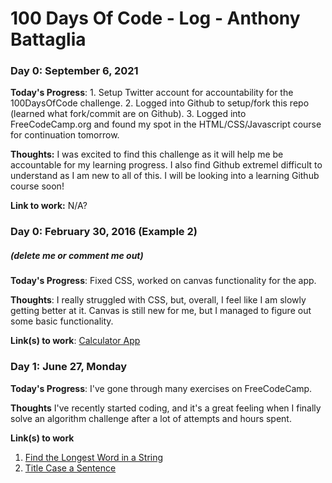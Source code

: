 # 100 Days Of Code - Log - Anthony Battaglia

### Day 0: September 6, 2021

**Today's Progress**: 1. Setup Twitter account for accountability for the 100DaysOfCode challenge. 2. Logged into Github to setup/fork this repo (learned what fork/commit are on Github). 3. Logged into FreeCodeCamp.org and found my spot in the HTML/CSS/Javascript course for continuation tomorrow.

**Thoughts:** I was excited to find this challenge as it will help me be accountable for my learning progress. I also find Github extremel difficult to understand as I am new to all of this. I will be looking into a learning Github course soon!

**Link to work:** N/A?

### Day 0: February 30, 2016 (Example 2)
##### (delete me or comment me out)

**Today's Progress**: Fixed CSS, worked on canvas functionality for the app.

**Thoughts**: I really struggled with CSS, but, overall, I feel like I am slowly getting better at it. Canvas is still new for me, but I managed to figure out some basic functionality.

**Link(s) to work**: [Calculator App](http://www.example.com)


### Day 1: June 27, Monday

**Today's Progress**: I've gone through many exercises on FreeCodeCamp.

**Thoughts** I've recently started coding, and it's a great feeling when I finally solve an algorithm challenge after a lot of attempts and hours spent.

**Link(s) to work**
1. [Find the Longest Word in a String](https://www.freecodecamp.com/challenges/find-the-longest-word-in-a-string)
2. [Title Case a Sentence](https://www.freecodecamp.com/challenges/title-case-a-sentence)
